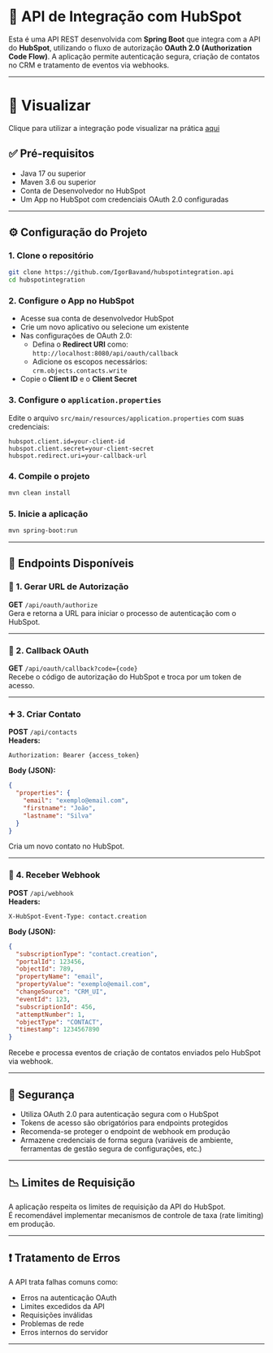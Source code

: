 
# 🚀 API de Integração com HubSpot

Esta é uma API REST desenvolvida com **Spring Boot** que integra com a API do **HubSpot**, utilizando o fluxo de autorização **OAuth 2.0 (Authorization Code Flow)**. A aplicação permite autenticação segura, criação de contatos no CRM e tratamento de eventos via webhooks.

---

# 👀 Visualizar
Clique para utilizar a integração pode visualizar na prática [aqui](https://hubspotintegration-portal.vercel.app/auth)


## ✅ Pré-requisitos

- Java 17 ou superior
- Maven 3.6 ou superior
- Conta de Desenvolvedor no HubSpot
- Um App no HubSpot com credenciais OAuth 2.0 configuradas

---

## ⚙️ Configuração do Projeto

### 1. Clone o repositório
```bash
git clone https://github.com/IgorBavand/hubspotintegration.api
cd hubspotintegration
```

### 2. Configure o App no HubSpot
- Acesse sua conta de desenvolvedor HubSpot
- Crie um novo aplicativo ou selecione um existente
- Nas configurações de OAuth 2.0:
    - Defina o **Redirect URI** como:  
      `http://localhost:8080/api/oauth/callback`
    - Adicione os escopos necessários:  
      `crm.objects.contacts.write`
- Copie o **Client ID** e o **Client Secret**

### 3. Configure o `application.properties`
Edite o arquivo `src/main/resources/application.properties` com suas credenciais:
```properties
hubspot.client.id=your-client-id
hubspot.client.secret=your-client-secret
hubspot.redirect.uri=your-callback-url
```

### 4. Compile o projeto
```bash
mvn clean install
```

### 5. Inicie a aplicação
```bash
mvn spring-boot:run
```

---

## 📌 Endpoints Disponíveis

### 🔐 1. Gerar URL de Autorização
**GET** `/api/oauth/authorize`  
Gera e retorna a URL para iniciar o processo de autenticação com o HubSpot.

---

### 🔄 2. Callback OAuth
**GET** `/api/oauth/callback?code={code}`  
Recebe o código de autorização do HubSpot e troca por um token de acesso.

---

### ➕ 3. Criar Contato
**POST** `/api/contacts`  
**Headers:**
```http
Authorization: Bearer {access_token}
```
**Body (JSON):**
```json
{
  "properties": {
    "email": "exemplo@email.com",
    "firstname": "João",
    "lastname": "Silva"
  }
}
```
Cria um novo contato no HubSpot.

---

### 📩 4. Receber Webhook
**POST** `/api/webhook`  
**Headers:**
```http
X-HubSpot-Event-Type: contact.creation
```
**Body (JSON):**
```json
{
  "subscriptionType": "contact.creation",
  "portalId": 123456,
  "objectId": 789,
  "propertyName": "email",
  "propertyValue": "exemplo@email.com",
  "changeSource": "CRM_UI",
  "eventId": 123,
  "subscriptionId": 456,
  "attemptNumber": 1,
  "objectType": "CONTACT",
  "timestamp": 1234567890
}
```
Recebe e processa eventos de criação de contatos enviados pelo HubSpot via webhook.

---

## 🔐 Segurança

- Utiliza OAuth 2.0 para autenticação segura com o HubSpot
- Tokens de acesso são obrigatórios para endpoints protegidos
- Recomenda-se proteger o endpoint de webhook em produção
- Armazene credenciais de forma segura (variáveis de ambiente, ferramentas de gestão segura de configurações, etc.)

---

## 📉 Limites de Requisição

A aplicação respeita os limites de requisição da API do HubSpot.  
É recomendável implementar mecanismos de controle de taxa (rate limiting) em produção.

---

## ❗ Tratamento de Erros

A API trata falhas comuns como:
- Erros na autenticação OAuth
- Limites excedidos da API
- Requisições inválidas
- Problemas de rede
- Erros internos do servidor

---

